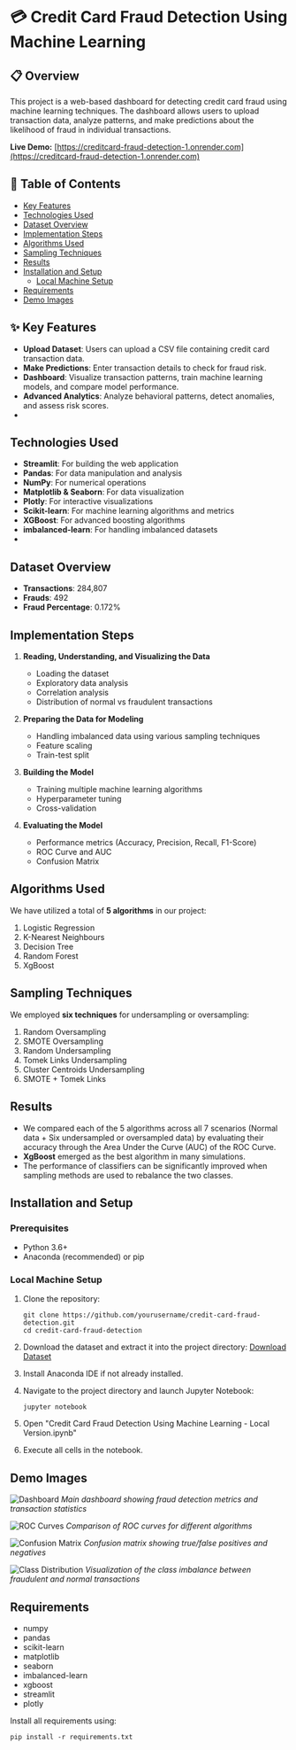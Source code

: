 # 💳 Credit Card Fraud Detection Using Machine Learning

## 📋 Overview

This project is a web-based dashboard for detecting credit card fraud using machine learning techniques. The dashboard allows users to upload transaction data, analyze patterns, and make predictions about the likelihood of fraud in individual transactions.

**Live Demo:** [https://creditcard-fraud-detection-1.onrender.com](https://creditcard-fraud-detection-1.onrender.com)

## 📑 Table of Contents
- [Key Features](#key-features)
- [Technologies Used](#technologies-used)
- [Dataset Overview](#dataset-overview)
- [Implementation Steps](#implementation-steps)
- [Algorithms Used](#algorithms-used)
- [Sampling Techniques](#sampling-techniques)
- [Results](#results)
- [Installation and Setup](#installation-and-setup)
  - [Local Machine Setup](#local-machine-setup)
- [Requirements](#requirements)
- [Demo Images](#demo-images)


## ✨ Key Features

* **Upload Dataset**: Users can upload a CSV file containing credit card transaction data.
* **Make Predictions**: Enter transaction details to check for fraud risk.
* **Dashboard**: Visualize transaction patterns, train machine learning models, and compare model performance.
* **Advanced Analytics**: Analyze behavioral patterns, detect anomalies, and assess risk scores.
* 
## Technologies Used

- **Streamlit**: For building the web application
- **Pandas**: For data manipulation and analysis
- **NumPy**: For numerical operations
- **Matplotlib & Seaborn**: For data visualization
- **Plotly**: For interactive visualizations
- **Scikit-learn**: For machine learning algorithms and metrics
- **XGBoost**: For advanced boosting algorithms
- **imbalanced-learn**: For handling imbalanced datasets
- 
## Dataset Overview

- **Transactions**: 284,807
- **Frauds**: 492
- **Fraud Percentage**: 0.172%

## Implementation Steps

1. **Reading, Understanding, and Visualizing the Data**
   - Loading the dataset
   - Exploratory data analysis
   - Correlation analysis
   - Distribution of normal vs fraudulent transactions

2. **Preparing the Data for Modeling**
   - Handling imbalanced data using various sampling techniques
   - Feature scaling
   - Train-test split

3. **Building the Model**
   - Training multiple machine learning algorithms
   - Hyperparameter tuning
   - Cross-validation

4. **Evaluating the Model**
   - Performance metrics (Accuracy, Precision, Recall, F1-Score)
   - ROC Curve and AUC
   - Confusion Matrix



## Algorithms Used

We have utilized a total of **5 algorithms** in our project:

1. Logistic Regression
2. K-Nearest Neighbours
3. Decision Tree
4. Random Forest
5. XgBoost

## Sampling Techniques

We employed **six techniques** for undersampling or oversampling:

1. Random Oversampling
2. SMOTE Oversampling
3. Random Undersampling
4. Tomek Links Undersampling
5. Cluster Centroids Undersampling
6. SMOTE + Tomek Links

## Results

- We compared each of the 5 algorithms across all 7 scenarios (Normal data + Six undersampled or oversampled data) by evaluating their accuracy through the Area Under the Curve (AUC) of the ROC Curve.
- **XgBoost** emerged as the best algorithm in many simulations.
- The performance of classifiers can be significantly improved when sampling methods are used to rebalance the two classes.


## Installation and Setup

### Prerequisites
- Python 3.6+
- Anaconda (recommended) or pip

### Local Machine Setup

1. Clone the repository:
   ```
   git clone https://github.com/yourusername/credit-card-fraud-detection.git
   cd credit-card-fraud-detection
   ```

2. Download the dataset and extract it into the project directory:
   [Download Dataset](https://www.kaggle.com/mlg-ulb/creditcardfraud)

3. Install Anaconda IDE if not already installed.

4. Navigate to the project directory and launch Jupyter Notebook:
   ```
   jupyter notebook
   ```

5. Open "Credit Card Fraud Detection Using Machine Learning - Local Version.ipynb"

6. Execute all cells in the notebook.


## Demo Images

![Dashboard](/images/dashboard.png)
*Main dashboard showing fraud detection metrics and transaction statistics*

![ROC Curves](/images/roc_curves.png)
*Comparison of ROC curves for different algorithms*

![Confusion Matrix](/images/confusion_matrix.png)
*Confusion matrix showing true/false positives and negatives*

![Class Distribution](/images/class_distribution.png)
*Visualization of the class imbalance between fraudulent and normal transactions*


## Requirements

- numpy
- pandas
- scikit-learn
- matplotlib
- seaborn
- imbalanced-learn
- xgboost
- streamlit
- plotly

Install all requirements using:
```
pip install -r requirements.txt
```



